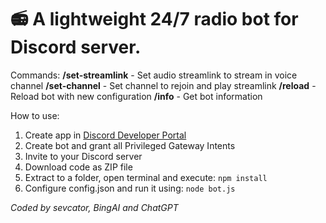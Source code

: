 # 📻 A lightweight 24/7 radio bot for Discord server.

Commands:
**/set-streamlink** - Set audio streamlink to stream in voice channel
**/set-channel** - Set channel to rejoin and play streamlink
**/reload** - Reload bot with new configuration
**/info** - Get bot information

How to use:
1. Create app in [Discord Developer Portal](https://discord.com/developers/applications)
2. Create bot and grant all Privileged Gateway Intents
3. Invite to your Discord server
4. Download code as ZIP file
5. Extract to a folder, open terminal and execute:
```npm install```
6. Configure config.json and run it using:
```node bot.js```

*Coded by sevcator, BingAI and ChatGPT*
